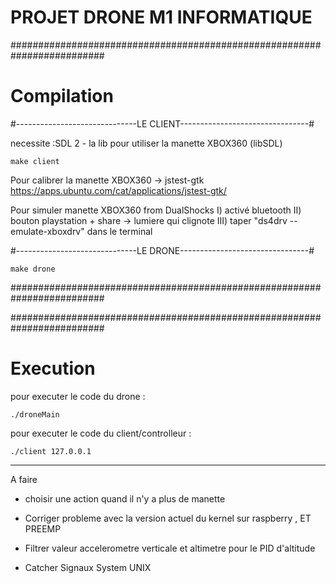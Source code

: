 # PROJET DRONE M1 INFORMATIQUE

#########################################################################
#							Compilation									#

#------------------------------LE CLIENT--------------------------------#

necessite :SDL 2 - la lib pour utiliser la manette XBOX360 (libSDL)

	make client

Pour calibrer la manette XBOX360   ->   jstest-gtk
https://apps.ubuntu.com/cat/applications/jstest-gtk/

Pour simuler manette XBOX360 from DualShocks
I) activé bluetooth 
II) bouton playstation + share -> lumiere qui clignote
III) taper "ds4drv --emulate-xboxdrv" dans le terminal


#------------------------------LE DRONE--------------------------------#

	make drone

#########################################################################


#########################################################################
#							Execution									#

pour executer le code du drone :

	./droneMain

pour executer le code du client/controlleur :

	./client 127.0.0.1


--------------
A faire

- choisir une action quand il n'y a plus de manette

- Corriger probleme avec la version actuel du kernel sur raspberry , ET PREEMP

- Filtrer valeur accelerometre verticale et altimetre pour le PID d'altitude

- Catcher Signaux System UNIX